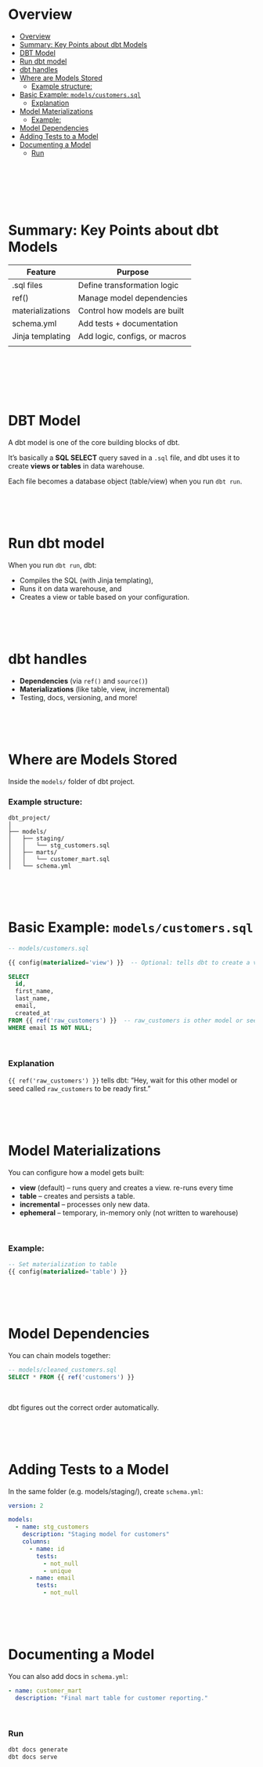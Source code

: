# Overview

- [Overview](#overview)
- [Summary: Key Points about dbt Models](#summary-key-points-about-dbt-models)
- [DBT Model](#dbt-model)
- [Run dbt model](#run-dbt-model)
- [dbt handles](#dbt-handles)
- [Where are Models Stored](#where-are-models-stored)
  - [Example structure:](#example-structure)
- [Basic Example: `models/customers.sql`](#basic-example-modelscustomerssql)
  - [Explanation](#explanation)
- [Model Materializations](#model-materializations)
  - [Example:](#example)
- [Model Dependencies](#model-dependencies)
- [Adding Tests to a Model](#adding-tests-to-a-model)
- [Documenting a Model](#documenting-a-model)
  - [Run](#run)

&nbsp;

&nbsp;

&nbsp;

# Summary: Key Points about dbt Models

| Feature          | Purpose                       |
| ---------------- | ----------------------------- |
| .sql files       | Define transformation logic   |
| ref()            | Manage model dependencies     |
| materializations | Control how models are built  |
| schema.yml       | Add tests + documentation     |
| Jinja templating | Add logic, configs, or macros |
|                  |                               |

&nbsp;

&nbsp;

&nbsp;

# DBT Model

A dbt model is one of the core building blocks of dbt.

It’s basically a **SQL SELECT** query saved in a `.sql` file, and dbt uses it to create **views or tables** in data warehouse.

Each file becomes a database object (table/view) when you run `dbt run`.

&nbsp;

&nbsp;

# Run dbt model

When you run `dbt run`, dbt:

- Compiles the SQL (with Jinja templating),
- Runs it on data warehouse, and
- Creates a view or table based on your configuration.

&nbsp;

&nbsp;

# dbt handles

- **Dependencies** (via `ref()` and `source()`)
- **Materializations** (like table, view, incremental)
- Testing, docs, versioning, and more!

&nbsp;

&nbsp;

# Where are Models Stored

Inside the `models/` folder of dbt project.

### Example structure:

```pgsql
dbt_project/
│
├── models/
│   ├── staging/
│   │   └── stg_customers.sql
│   ├── marts/
│   │   └── customer_mart.sql
│   └── schema.yml
```

&nbsp;

&nbsp;

# Basic Example: `models/customers.sql`

```sql
-- models/customers.sql

{{ config(materialized='view') }}  -- Optional: tells dbt to create a view

SELECT
  id,
  first_name,
  last_name,
  email,
  created_at
FROM {{ ref('raw_customers') }}  -- raw_customers is other model or seed file
WHERE email IS NOT NULL;
```

&nbsp;

### Explanation

`{{ ref('raw_customers') }}` tells dbt:
“Hey, wait for this other model or seed called `raw_customers` to be ready first.”

&nbsp;

&nbsp;

# Model Materializations

You can configure how a model gets built:

- **view** (default) – runs query and creates a view. re-runs every time
- **table** – creates and persists a table.
- **incremental** – processes only new data.
- **ephemeral** – temporary, in-memory only (not written to warehouse)

&nbsp;

### Example:

```sql
-- Set materialization to table
{{ config(materialized='table') }}
```

&nbsp;

&nbsp;

# Model Dependencies

You can chain models together:

```sql
-- models/cleaned_customers.sql
SELECT * FROM {{ ref('customers') }}
```

&nbsp;

dbt figures out the correct order automatically.

&nbsp;

&nbsp;

# Adding Tests to a Model

In the same folder (e.g. models/staging/), create `schema.yml`:

```yaml
version: 2

models:
  - name: stg_customers
    description: "Staging model for customers"
    columns:
      - name: id
        tests:
          - not_null
          - unique
      - name: email
        tests:
          - not_null
```

&nbsp;

&nbsp;

# Documenting a Model

You can also add docs in `schema.yml`:

```yaml
- name: customer_mart
  description: "Final mart table for customer reporting."
```

&nbsp;

### Run

```bash
dbt docs generate
dbt docs serve
```

&nbsp;

&nbsp;

&nbsp;

&nbsp;

&nbsp;

&nbsp;

&nbsp;

&nbsp;

&nbsp;

&nbsp;

&nbsp;

&nbsp;

&nbsp;

&nbsp;
